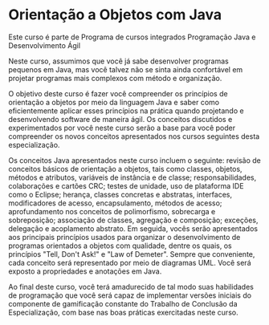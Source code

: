 # Orientação a Objetos com Java

Este curso é parte de Programa de cursos integrados Programação Java e Desenvolvimento Ágil

Neste curso, assumimos que você já sabe desenvolver programas pequenos em Java, mas você talvez não se sinta ainda confortável em projetar programas mais complexos com método e organização. 

O objetivo deste curso é fazer você compreender os princípios de orientação a objetos por meio da linguagem Java e saber como eficientemente aplicar esses princípios na prática quando projetando e desenvolvendo software de maneira ágil. Os conceitos discutidos e experimentados por você neste curso serão a base para você poder compreender os novos conceitos apresentados nos cursos seguintes desta especialização.

Os conceitos Java apresentados neste curso incluem o seguinte: revisão de conceitos básicos de orientação a objetos, tais como classes, objetos, métodos e atributos, variáveis de instância e de classe; responsabilidades, colaborações e cartões CRC; testes de unidade, uso de plataforma IDE como o Eclipse; herança, classes concretas e abstratas, interfaces, modificadores de acesso, encapsulamento, métodos de acesso; aprofundamento nos conceitos de polimorfismo, sobrecarga e sobreposição; associação de classes, agregação e composição; exceções, delegação e acoplamento abstrato. Em seguida, vocês serão apresentados aos principais princípios usados para organizar o desenvolvimento de programas orientados a objetos com qualidade, dentre os quais, os princípios "Tell, Don't Ask!" e "Law of Demeter". Sempre que conveniente, cada conceito será representado por meio de diagramas  UML. Você será exposto a propriedades e anotações em Java.

Ao final deste curso, você terá amadurecido de tal modo suas habilidades de programação que você será capaz de implementar versões iniciais do componente de gamificação constante do Trabalho de Conclusão da Especialização, com base nas boas práticas exercitadas neste curso.
